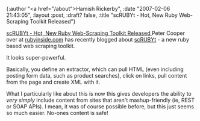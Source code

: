 {:author "<a href=\"/about\">Hamish Rickerby</a>", :date "2007-02-06 21:43:05", :layout :post, :draft? false, :title "scRUBYt - Hot, New Ruby Web-Scraping Toolkit Released"}

<a href="http://www.rubyinside.com/scrubyt-hot-new-ruby-web-scraping-toolkit-released-378.html">scRUBYt - Hot, New Ruby Web-Scraping Toolkit Released
</a>
Peter Cooper over at <a href="http://rubyinside.com">rubyinside.com</a> has recently blogged about <a href="http://scrubyt.org/">scRUBYt</a> - a new ruby based web scraping toolkit.

It looks super-powerful.

Basically, you define an extractor, which can pull HTML (even including posting form data, such as product searches), click on links, pull content from the page and create XML with it.

What I particularly like about this is now this gives developers the ability to <em>very simply</em> include content from sites that aren't mashup-friendly (ie, REST or SOAP APIs).  I mean, it was of course possible before, but this just seems so much easier.  No-ones content is safe!

 
